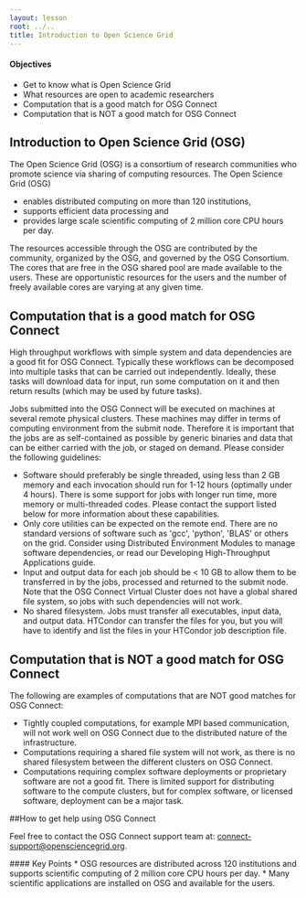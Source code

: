 ```yaml
---
layout: lesson
root: ../..
title: Introduction to Open Science Grid 
---
```

<div class="objectives" markdown="1">

#### Objectives
*   Get to know what is Open Science Grid
*   What resources are open to academic researchers
*   Computation that is a good match for OSG Connect
*   Computation that is NOT a good match for OSG Connect

</div>

## Introduction to Open Science Grid (OSG)  

The Open Science Grid (OSG) is a consortium of research communities who promote science 
via sharing of computing resources. The Open Science Grid (OSG)
<ul> 
<li> enables distributed computing on more than 120 institutions, </li>
<li> supports efficient data processing and  </li>
<li> provides large scale scientific computing of 2 million core CPU hours per day.   </li>
</ul> 


The resources accessible through the OSG are contributed by the community, organized by 
the OSG, and governed by the OSG Consortium. The cores that are free in the OSG shared pool 
are made available to the users. These are 
opportunistic resources for the users and the number of freely available 
cores are varying at any given time. 



## Computation that is a good match for OSG Connect 

High throughput workflows with simple system and data dependencies are a good 
fit for OSG Connect. Typically these workflows can be decomposed into multiple
tasks that can be carried out independently.  Ideally, these tasks will download 
data for input, run some computation on it and then return results (which may be 
used by future tasks).

Jobs submitted into the OSG Connect will be executed on machines at several 
remote physical clusters. These machines may differ in terms of computing 
environment from the submit node. Therefore it is important that the jobs are 
as self-contained as possible by generic binaries and data that can be either 
carried with the job, or staged on demand. Please consider the following 
guidelines:
<ul>
<li>   Software should preferably be single threaded, using less than 2 GB memory and 
    each invocation should run for 1-12 hours (optimally under 4 hours). There is 
    some support for jobs with longer run time, more memory or multi-threaded codes. 
    Please contact the support listed below for more information about these 
    capabilities.</li>
<li>   Only core utilities can be expected on the remote end. There are no standard 
    versions of software such as 'gcc', 'python', 'BLAS' or others on the grid. 
    Consider using Distributed Environment Modules to manage software dependencies, 
    or read our Developing High-Throughput Applications guide.</li>
<li>   Input and output data for each job should be < 10 GB to allow them to be 
    transferred in by the jobs, processed and returned to the submit node. Note 
    that the OSG Connect Virtual Cluster does not have a global shared file 
    system, so jobs with such dependencies will not work.</li>
<li>   No shared filesystem. Jobs must transfer all executables, input data, and 
    output data. HTCondor can transfer the files for you, but you will have to 
    identify and list the files in your HTCondor job description file. </li>
</ul>

## Computation that is NOT a good match for OSG Connect 

The following are examples of computations that are NOT good matches for 
OSG Connect:
<ul>
<li>   Tightly coupled computations, for example MPI based communication, will 
    not work well on OSG Connect due to the distributed nature of the infrastructure.</li>
<li>   Computations requiring a shared file system will not work, as there is 
    no shared filesystem between the different clusters on OSG Connect.</li>
<li>   Computations requiring complex software deployments or proprietary software 
    are not a good fit.  There is limited support for distributing software to 
    the compute clusters, but for complex software, or licensed software, 
    deployment can be a major task.</li>
</ul>

##How to get help using OSG Connect

Feel free to contact the OSG Connect support team at: [connect-support@opensciencegrid.org](mailto:connect-support@opensciencegrid.org).


<div class="keypoints" markdown="1">
#### Key Points
*   OSG resources are distributed across 120 institutions and  supports scientific computing of 2 million core CPU hours per day.   
*   Many scientific applications are installed on OSG and available for the users. 
</div>



